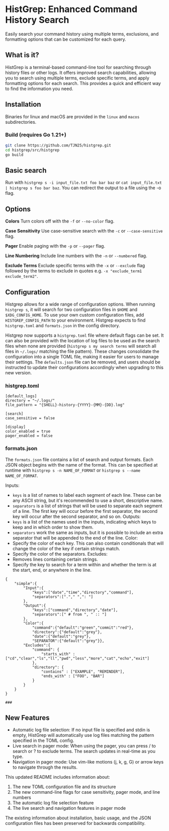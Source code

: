 # HistGrep: Enhanced Command History Search 
Easily search your command history using multiple terms, exclusions, and formatting
options that can be customized for each query.

## What is it?
HistGrep is a terminal-based command-line tool for searching through history files 
or other logs. It offers improved search capabilities, allowing you to search using
multiple terms, exclude specific terms, and apply formatting options for each search. This provides
a quick and efficient way to find the information you need.

## Installation

Binaries for linux and macOS are provided in the `linux` and `macos` subdirectories.

### Build (requires Go 1.21+)

```bash
git clone https://github.com/TJN25/histgrep.git
cd histgrep/src/histgrep
go build
```

## Basic search

Run with `histgrep s -i input_file.txt foo bar baz` or `cat input_file.txt | histgrep s foo bar baz`.
You can redirect the output to a file using the -o flag.

## Options

**Colors**
Turn colors off with the `-f` or `--no-color` flag.

**Case Sensitivity**
Use case-sensitive search with the `-c` or `--case-sensitive` flag.

**Pager**
Enable paging with the `-p` or `--pager` flag.

**Line Numbering**
Include line numbers with the `-n` or `--numbered` flag.

**Exclude Terms**
Exclude specific terms with the `-x` or `--exclude` flag followed by the terms to exclude in quotes e.g. `-x "exclude_term1 exclude_term2"`.

## Configuration

Histgrep allows for a wide range of configuration options. When running `histgrep s`, it will search for two configuration files in `$HOME` and `$XDG_CONFIG_HOME`. To use your own custom configuration files, add `HISTGREP_CONFIG_PATH` to your environment.
Histgrep expects to find `histgrep.toml` and `formats.json` in the config directory.

Histgrep now supports a `histgrep.toml` file where default flags can be set. It can also be provided with the location of log files to be used as the search files when none are provided (`histgrep s my search terms` will search all files in `~/.logs/` matching the file pattern).
These changes consolidate the configuration into a single TOML file, making it easier for users to manage their settings. The `defaults.json` file can be removed, and users should be instructed to update their configurations accordingly when upgrading to this new version.

### histgrep.toml
```
[default_logs]
directory = "~/.logs/"
file_pattern = "{SHELL}-history-{YYYY}-{MM}-{DD}.log"

[search]
case_sensitive = false

[display]
color_enabled = true
pager_enabled = false
```

### formats.json
The `formats.json` file contains a list of search and output formats. Each JSON object
begins with the name of the format. This can be specified at runtime with 
`histgrep s -n NAME_OF_FORMAT` or `histgrep s --name NAME_OF_FORMAT`.

Inputs:
   -	`keys` is a list of names to label each segment of each line. These can be any ASCII string, but it's recommended to use a short, descriptive name.
   -	`separators` is a list of strings that will be used to separate each segment of a line. The first key will occur before the first separator, the second key will occur after the second separator, and so on.
Outputs:
   -	`keys` is a list of the names used in the inputs, indicating which keys to keep and in which order to show them.
   -	`separators` work the same as inputs, but it is possible to include an extra separator that will be appended to the end of the line.
Color:
   -	Specify the color of each key. This can also contain conditionals that will change the color of the key if certain strings match.
   -	Specify the color of the separators.
Excludes:
   -	Removes lines containing certain strings.
   -	Specify the key to search for a term within and whether the term is at the start, end, or anywhere in the line.
```
{
    "simple":{
        "Input":{
            "keys":["date","time","directory","command"],
            "separators":["."," ",": "]
        },
        "Output":{
            "keys":["command","directory","date"],
            "separators":[" # from ", " :: "]
        },
        "Color":{
            "command":{"default":"green","commit":"red"},
            "directory":{"default":"grey"},
            "date":{"default":"grey"},
            "SEPARATOR":{"default":"grey"}},
        "Excludes":{
            "command": {
                "starts_with" : ["cd","clear","ls","ll","pwd","less","more","cat","echo","exit"]
            },
            "directory": {
                "contains" : ["EXAMPLE", "REMINDER"],
                "ends_with" : ["FOO", "BAR"]
            }
        }
    }
}

###

```

## New Features
- Automatic log file selection: If no input file is specified and stdin is empty, HistGrep will automatically use log files matching the pattern specified in the TOML config.
- Live search in pager mode: When using the pager, you can press / to search or ? to exclude terms. The search updates in real-time as you type.
- Navigation in pager mode: Use vim-like motions (j, k, g, G) or arrow keys to navigate through the results.

This updated README includes information about:
1. The new TOML configuration file and its structure
2. The new command-line flags for case sensitivity, pager mode, and line numbers
3. The automatic log file selection feature
4. The live search and navigation features in pager mode

The existing information about installation, basic usage, and the JSON configuration files has been preserved for backwards compatibility.
